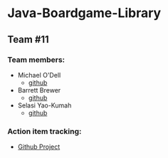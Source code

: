 # Java-Boardgame-Library



## Team #11



### Team members:
* Michael O'Dell 
  - [github](https://github.com/ODiesel)
* Barrett Brewer 
  - [github](https://github.com/BPBrewer)
* Selasi Yao-Kumah 
  - [github](https://github.com/selazi) 


### Action item tracking:
  - [Github Project](https://github.com/users/ODiesel/projects/1)
